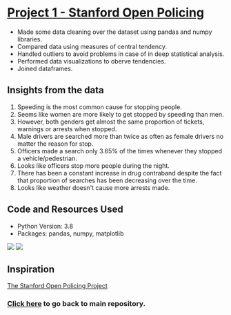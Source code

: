 # [Project 1 - Stanford Open Policing](https://github.com/roccojustice/Python-EDAs/blob/master/Project%201%20-%20Stanford%20Open%20Policing/eda_stanford_policing.ipynb)
* Made some data cleaning over the dataset using pandas and numpy libraries.
* Compared data using measures of central tendency.
* Handled outliers to avoid problems in case of in deep statistical analysis.
* Performed data visualizations to oberve tendencies.
* Joined dataframes.

## Insights from the data
1. Speeding is the most common cause for stopping people.
2. Seems like women are more likely to get stopped by speeding than men.
3. However, both genders get almost the same proportion of tickets, warnings or arrests when stopped.
4. Male drivers are searched more than twice as often as female drivers no matter the reason for stop.
5. Officers made a search only 3.65% of the times whenever they stopped a vehicle/pedestrian.
6. Looks like officers stop more people during the night.
7. There has been a constant increase in drug contraband despite the fact that proportion of searches has been decreasing over the time.
8. Looks like weather doesn't cause more arrests made.

## Code and Resources Used
* Python Version: 3.8
* Packages: pandas, numpy, matplotlib 

![](https://github.com/roccojustice/Python-EDAs/blob/master/Project%201%20-%20Stanford%20Open%20Policing/images/graph%20arrest%20rate.png)
![](https://github.com/roccojustice/Python-EDAs/blob/master/Project%201%20-%20Stanford%20Open%20Policing/images/stanford%20project.jpg)

## Inspiration

[The Stanford Open Policing Project](https://openpolicing.stanford.edu/)

### [Click here](https://github.com/roccojustice/Python-EDAs) to go back to main repository.
